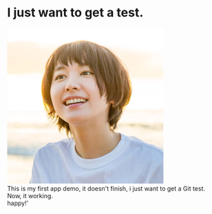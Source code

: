 
I just want to get a test.
==============
![Aragaki](https://github.com/CoolerTing/Demo/blob/master/aragaki.png)</br>
This is my first app demo, it doesn't finish, i just want to get a Git test.</br>
Now, it working.</br>
happy!'</br>
